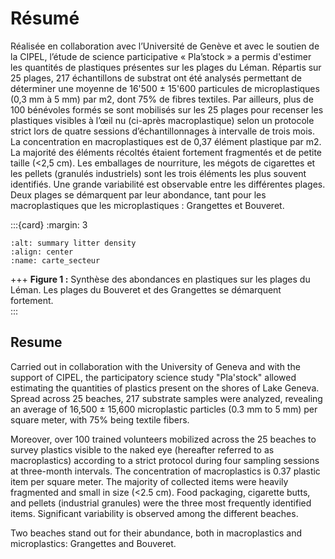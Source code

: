 # Résumé

Réalisée en collaboration avec l’Université de Genève et avec le soutien de la CIPEL, l’étude de science participative « Pla’stock » a permis d'estimer les quantités de plastiques présentes sur les plages du Léman. Répartis sur 25 plages, 217 échantillons de substrat ont été analysés permettant de déterminer une moyenne de 16'500 ± 15'600 particules de microplastiques (0,3 mm à 5 mm) par m2, dont 75% de fibres textiles. 
Par ailleurs, plus de 100 bénévoles formés se sont mobilisés sur les 25 plages pour recenser les plastiques visibles à l’œil nu (ci-après macroplastique) selon un protocole strict lors de quatre sessions d’échantillonnages à intervalle de trois mois. La concentration en macroplastiques est de 0,37 élément plastique par m2. La majorité des éléments récoltés étaient fortement fragmentés et de petite taille (<2,5 cm). Les emballages de nourriture, les mégots de cigarettes et les pellets (granulés industriels) sont les trois éléments les plus souvent identifiés. Une grande variabilité est observable entre les différentes plages. 
Deux plages se démarquent par leur abondance, tant pour les macroplastiques que les microplastiques : Grangettes et Bouveret.


:::{card} 
:margin: 3

```{image} resources/maps/CarteMacroMicro.png
:alt: summary litter density
:align: center
:name: carte_secteur
```

+++
<b>Figure 1 :</b> Synthèse des abondances en plastiques sur les plages du Léman. Les plages du Bouveret et des Grangettes se démarquent fortement.  
:::

## Resume
Carried out in collaboration with the University of Geneva and with the support of CIPEL, the participatory science study "Pla'stock" allowed estimating the quantities of plastics present on the shores of Lake Geneva. Spread across 25 beaches, 217 substrate samples were analyzed, revealing an average of 16,500 ± 15,600 microplastic particles (0.3 mm to 5 mm) per square meter, with 75% being textile fibers.

Moreover, over 100 trained volunteers mobilized across the 25 beaches to survey plastics visible to the naked eye (hereafter referred to as macroplastics) according to a strict protocol during four sampling sessions at three-month intervals. The concentration of macroplastics is 0.37 plastic item per square meter. The majority of collected items were heavily fragmented and small in size (<2.5 cm). Food packaging, cigarette butts, and pellets (industrial granules) were the three most frequently identified items. Significant variability is observed among the different beaches.

Two beaches stand out for their abundance, both in macroplastics and microplastics: Grangettes and Bouveret.



